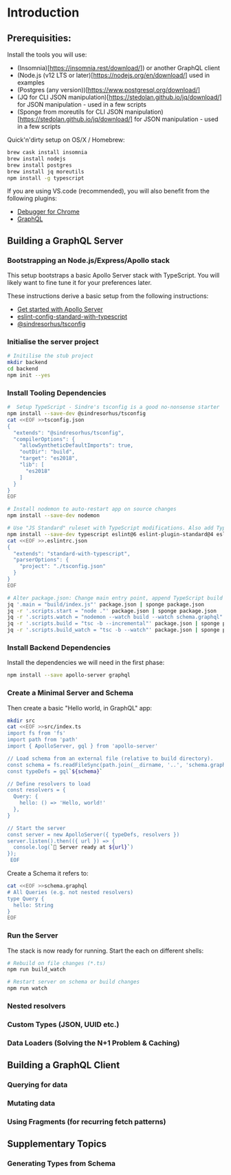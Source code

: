 # Introduction

## Prerequisities:

Install the tools you will use:
- (Insomnia)[https://insomnia.rest/download/]) or another GraphQL client
- (Node.js (v12 LTS or later)[https://nodejs.org/en/download/] used in examples
- (Postgres (any version))[https://www.postgresql.org/download/]
- (JQ for CLI JSON manipulation)[https://stedolan.github.io/jq/download/] for JSON manipulation - used in a few scripts
- (Sponge from moreutils for CLI JSON manipulation)[https://stedolan.github.io/jq/download/] for JSON manipulation - used in a few scripts


Quick'n'dirty setup on OS/X / Homebrew:
```sh
brew cask install insomnia
brew install nodejs
brew install postgres
brew install jq moreutils
npm install -g typescript
```

If you are using VS.code (recommended), you will also benefit from the following plugins:
- [Debugger for Chrome](https://marketplace.visualstudio.com/items?itemName=msjsdiag.debugger-for-chrome)
- [GraphQL](https://marketplace.visualstudio.com/items?itemName=Prisma.vscode-graphql)


## Building a GraphQL Server

### Bootstrapping an Node.js/Express/Apollo stack

This setup bootstraps a basic Apollo Server stack with TypeScript. You will
likely want to fine tune it for your preferences later.

These instructions derive a basic setup from the following instructions:
* [Get started with Apollo Server](https://www.apollographql.com/docs/apollo-server/getting-started/)
* [eslint-config-standard-with-typescript](https://github.com/standard/eslint-config-standard-with-typescript)
* [@sindresorhus/tsconfig](https://www.npmjs.com/package/@sindresorhus/tsconfig)

### Initialise the server project

```sh
# Initilise the stub project
mkdir backend
cd backend
npm init --yes
```

###  Install Tooling Dependencies

```sh
#  Setup TypeScript - Sindre's tsconfig is a good no-nonsense starter
npm install --save-dev @sindresorhus/tsconfig
cat <<EOF >>tsconfig.json
{
  "extends": "@sindresorhus/tsconfig",
  "compilerOptions": {
    "allowSyntheticDefaultImports": true,
    "outDir": "build",
    "target": "es2018",
    "lib": [
      "es2018"
    ]
  }
}
EOF

# Install nodemon to auto-restart app on source changes
npm install --save-dev nodemon

# Use "JS Standard" ruleset with TypeScript modifications. Also add TypeScript
npm install --save-dev typescript eslint@6 eslint-plugin-standard@4 eslint-plugin-promise@4 eslint-plugin-import@2 eslint-plugin-node@11 @typescript-eslint/eslint-plugin@2 eslint-config-standard-with-typescript
cat <<EOF >>.eslintrc.json
{
  "extends": "standard-with-typescript",
  "parserOptions": {
    "project": "./tsconfig.json"
  }
}
EOF

# Alter package.json: Change main entry point, append TypeScript build steps
jq '.main = "build/index.js"' package.json | sponge package.json
jq -r '.scripts.start = "node ."' package.json | sponge package.json
jq -r '.scripts.watch = "nodemon --watch build --watch schema.graphql"' package.json | sponge package.json
jq -r '.scripts.build = "tsc -b --incremental"' package.json | sponge package.json
jq -r '.scripts.build_watch = "tsc -b --watch"' package.json | sponge package.json
```

### Install Backend Dependencies

Install the dependencies we will need in the first phase:

```sh
npm install --save apollo-server graphql
```

### Create a Minimal Server and Schema

Then create a basic "Hello world, in GraphQL" app:

```sh
mkdir src
cat <<EOF >>src/index.ts
import fs from 'fs'
import path from 'path'
import { ApolloServer, gql } from 'apollo-server'

// Load schema from an external file (relative to build directory).
const schema = fs.readFileSync(path.join(__dirname, '..', 'schema.graphql'))
const typeDefs = gql`${schema}`

// Define resolvers to load
const resolvers = {
  Query: {
    hello: () => 'Hello, world!'
  },
}

// Start the server
const server = new ApolloServer({ typeDefs, resolvers })
server.listen().then(({ url }) => {
  console.log(`🚀 Server ready at ${url}`)
});
 EOF
```

Create a Schema it refers to:

```sh
cat <<EOF >>schema.graphql
# All Queries (e.g. not nested resolvers)
type Query {
  hello: String
}
EOF
```

### Run the Server

The stack is now ready for running. Start the each on different shells:
```sh
# Rebuild on file changes (*.ts)
npm run build_watch

# Restart server on schema or build changes
npm run watch
```

### Nested resolvers

### Custom Types (JSON, UUID etc.)

### Data Loaders (Solving the N+1 Problem & Caching)

## Building a GraphQL Client

### Querying for data

### Mutating data

### Using Fragments (for recurring fetch patterns)

## Supplementary Topics

### Generating Types from Schema

